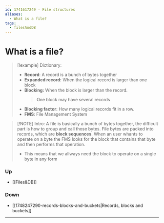 ```yaml
---
id: 1741617249 - File structures
aliases:
  - What is a file?
tags:
  - filesAndDB
---
```

# What is a file? 

> [!example] Dictionary: 
> + **Record**: A record is a bunch of bytes together
> + **Expanded record:** When the logical record is larger than one block
> + **Blocking:** When the block is larger than the record. 
>   > One block may have several records
> + **Blocking factor:** How many logical records fit in a row. 
> + **FMS**: File Management System
>

> [!NOTE] Intro:
> A file is basically a bunch of bytes together, the difficult part is how to group and call those bytes.
> File bytes are packed into records, which are **block sequences**. 
> When an user whants to operate on a byte the FMS looks for the block that contains that byte and then performs that operation.
> * This means that we allways need the block to operate on a single byte in any form

### Up
- [[Files&DB]]
### Down
- [[1748247290-records-blocks-and-buckets|Records, blocks and buckets]]








***

